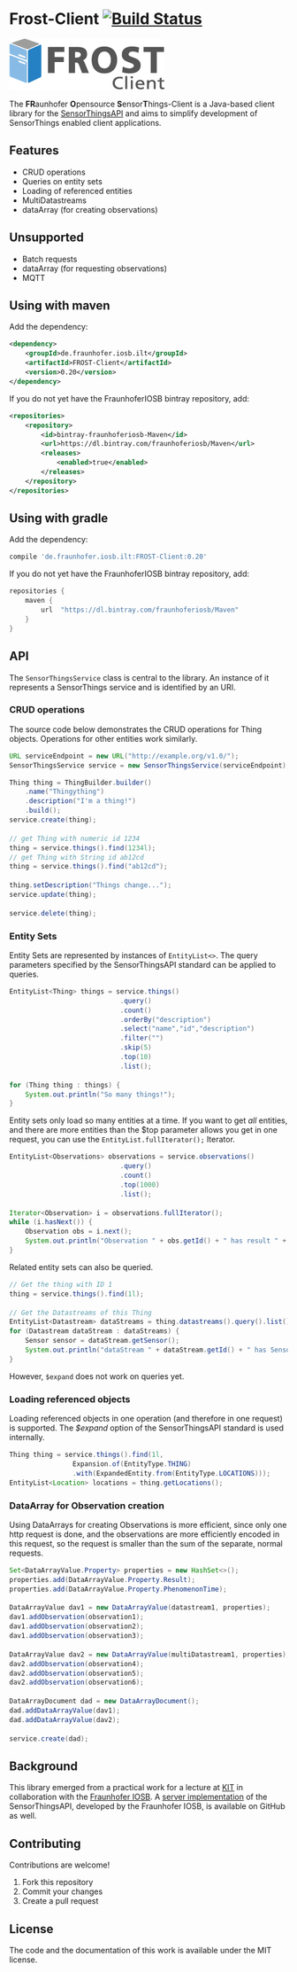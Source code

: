 # Frost-Client [![Build Status](https://travis-ci.org/FraunhoferIOSB/FROST-Client.svg?branch=master)](https://travis-ci.org/FraunhoferIOSB/FROST-Client)

![FROST-Client Logo](https://raw.githubusercontent.com/FraunhoferIOSB/FROST-Client/master/images/FROST-Client-darkgrey.png)

The **FR**aunhofer **O**pensource **S**ensor**T**hings-Client is a Java-based client
library for the [SensorThingsAPI](https://github.com/opengeospatial/sensorthings) and
aims to simplify development of SensorThings enabled client applications.

## Features

* CRUD operations
* Queries on entity sets
* Loading of referenced entities
* MultiDatastreams
* dataArray (for creating observations)

## Unsupported

* Batch requests
* dataArray (for requesting observations)
* MQTT

## Using with maven

Add the dependency:
```xml
<dependency>
    <groupId>de.fraunhofer.iosb.ilt</groupId>
    <artifactId>FROST-Client</artifactId>
    <version>0.20</version>
</dependency>

```

If you do not yet have the FraunhoferIOSB bintray repository, add:
```xml
<repositories>
    <repository>
        <id>bintray-fraunhoferiosb-Maven</id>
        <url>https://dl.bintray.com/fraunhoferiosb/Maven</url>
        <releases>
            <enabled>true</enabled>
        </releases>
    </repository>
</repositories>
```

## Using with gradle

Add the dependency:
```gradle
compile 'de.fraunhofer.iosb.ilt:FROST-Client:0.20'
```

If you do not yet have the FraunhoferIOSB bintray repository, add:
```gradle
repositories {
    maven {
        url  "https://dl.bintray.com/fraunhoferiosb/Maven"
    }
}
```

## API

The `SensorThingsService` class is central to the library. An instance of it represents a SensorThings service and is identified by an URI.

### CRUD operations

The source code below demonstrates the CRUD operations for Thing objects. Operations for other entities work similarly.

```java
URL serviceEndpoint = new URL("http://example.org/v1.0/");
SensorThingsService service = new SensorThingsService(serviceEndpoint);
```

```java
Thing thing = ThingBuilder.builder()
    .name("Thingything")
    .description("I'm a thing!")
    .build();
service.create(thing);

// get Thing with numeric id 1234
thing = service.things().find(1234l);
// get Thing with String id ab12cd
thing = service.things().find("ab12cd");

thing.setDescription("Things change...");
service.update(thing);

service.delete(thing);
```

### Entity Sets

Entity Sets are represented by instances of `EntityList<>`. The query parameters specified by the SensorThingsAPI standard can be applied to queries.

```java
EntityList<Thing> things = service.things()
                            .query()
                            .count()
                            .orderBy("description")
                            .select("name","id","description")
                            .filter("")
                            .skip(5)
                            .top(10)
                            .list();

for (Thing thing : things) {
    System.out.println("So many things!");
}
```


Entity sets only load so many entities at a time. If you want to get *all* entities,
and there are more entities than the $top parameter allows you get in one request, you can
use the `EntityList.fullIterator();` Iterator.

```java
EntityList<Observations> observations = service.observations()
                            .query()
                            .count()
                            .top(1000)
                            .list();

Iterator<Observation> i = observations.fullIterator();
while (i.hasNext()) {
    Observation obs = i.next();
    System.out.println("Observation " + obs.getId() + " has result " + obs.getResult());
}
```


Related entity sets can also be queried.
```java
// Get the thing with ID 1
thing = service.things().find(1l);

// Get the Datastreams of this Thing
EntityList<Datastream> dataStreams = thing.datastreams().query().list();
for (Datastream dataStream : dataStreams) {
    Sensor sensor = dataStream.getSensor();
    System.out.println("dataStream " + dataStream.getId() + " has Sensor " + sensor.getId());
}

```

However, `$expand` does not work on queries yet.

### Loading referenced objects

Loading referenced objects in one operation (and therefore in one request) is supported. The *$expand* option of the SensorThingsAPI standard is used internally.

```java
Thing thing = service.things().find(1l,
                Expansion.of(EntityType.THING)
                .with(ExpandedEntity.from(EntityType.LOCATIONS)));
EntityList<Location> locations = thing.getLocations();
```

### DataArray for Observation creation

Using DataArrays for creating Observations is more efficient, since only one http request
 is done, and the observations are more efficiently encoded in this request, so the request
 is smaller than the sum of the separate, normal requests.

```java
Set<DataArrayValue.Property> properties = new HashSet<>();
properties.add(DataArrayValue.Property.Result);
properties.add(DataArrayValue.Property.PhenomenonTime);

DataArrayValue dav1 = new DataArrayValue(datastream1, properties);
dav1.addObservation(observation1);
dav1.addObservation(observation2);
dav1.addObservation(observation3);

DataArrayValue dav2 = new DataArrayValue(multiDatastream1, properties);
dav2.addObservation(observation4);
dav2.addObservation(observation5);
dav2.addObservation(observation6);

DataArrayDocument dad = new DataArrayDocument();
dad.addDataArrayValue(dav1);
dad.addDataArrayValue(dav2);

service.create(dad);

```

## Background

This library emerged from a practical work for a lecture at [KIT](http://www.kit.edu) in collaboration with the [Fraunhofer IOSB](http://iosb.fraunhofer.de). A [server implementation](https://github.com/FraunhoferIOSB/SensorThingsServer) of the SensorThingsAPI, developed by the Fraunhofer IOSB, is available on GitHub as well.

## Contributing

Contributions are welcome!

1. Fork this repository
2. Commit your changes
3. Create a pull request

## License

The code and the documentation of this work is available under the MIT license.
